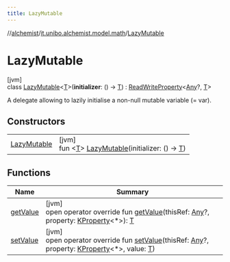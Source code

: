 ```yaml
---
title: LazyMutable
---
```

//[alchemist](../../../index.html)/[it.unibo.alchemist.model.math](../index.html)/[LazyMutable](index.html)



# LazyMutable



[jvm]\
class [LazyMutable](index.html)<[T](index.html)>(**initializer**: () -> [T](index.html)) : [ReadWriteProperty](https://kotlinlang.org/api/latest/jvm/stdlib/kotlin.properties/-read-write-property/index.html)<[Any](https://kotlinlang.org/api/latest/jvm/stdlib/kotlin/-any/index.html)?, [T](index.html)> 

A delegate allowing to lazily initialise a non-null mutable variable (= var).



## Constructors


| | |
|---|---|
| [LazyMutable](-lazy-mutable.html) | [jvm]<br>fun <[T](index.html)> [LazyMutable](-lazy-mutable.html)(initializer: () -> [T](index.html)) |


## Functions


| Name | Summary |
|---|---|
| [getValue](get-value.html) | [jvm]<br>open operator override fun [getValue](get-value.html)(thisRef: [Any](https://kotlinlang.org/api/latest/jvm/stdlib/kotlin/-any/index.html)?, property: [KProperty](https://kotlinlang.org/api/latest/jvm/stdlib/kotlin.reflect/-k-property/index.html)<*>): [T](index.html) |
| [setValue](set-value.html) | [jvm]<br>open operator override fun [setValue](set-value.html)(thisRef: [Any](https://kotlinlang.org/api/latest/jvm/stdlib/kotlin/-any/index.html)?, property: [KProperty](https://kotlinlang.org/api/latest/jvm/stdlib/kotlin.reflect/-k-property/index.html)<*>, value: [T](index.html)) |

